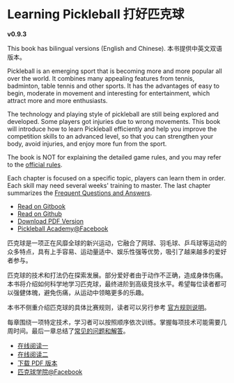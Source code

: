 # Learning Pickleball 打好匹克球

**v0.9.3**

This book has bilingual versions (English and Chinese). 本书提供中英文双语版本。

Pickleball is an emerging sport that is becoming more and more popular all over the world. It combines many appealing features from tennis, badminton, table tennis and other sports. It has the advantages of easy to begin, moderate in movement and interesting for entertainment, which attract more and more enthusiasts.

The technology and playing style of pickleball are still being explored and developed. Some players got injuries due to wrong movements. This book will introduce how to learn Pickleball efficiently and help you improve the competition skills to an advanced level, so that you can strengthen your body, avoid injuries, and enjoy more fun from the sport.

The book is NOT for explaining the detailed game rules, and you may refer to the [official rules](https://usapickleball.org/what-is-pickleball/how-to-play/basics/rules-summary/).

Each chapter is focused on a specific topic, players can learn them in order. Each skill may need several weeks' training to master. The last chapter summarizes the [Frequent Questions and Answers](20_faq_en.md).

* [Read on Gitbook](https://yeasy.gitbook.io/learning_pickleball/01_background_en)
* [Read on Github](https://github.com/yeasy/learning_pickleball/blob/main/SUMMARY.md)
* [Download PDF Version](https://github.com/yeasy/learning_pickleball/releases/)
* [Pickleball Academy@Facebook](https://www.facebook.com/groups/pickleballacademy)

匹克球是一项正在风靡全球的新兴运动，它融合了网球、羽毛球、乒乓球等运动的众多特点，具有上手容易、运动量适中、娱乐性强等优势，吸引了越来越多的爱好者参与。

匹克球的技术和打法仍在探索发展。部分爱好者由于动作不正确，造成身体伤痛。本书将介绍如何科学地学习匹克球，最终进阶到高级竞技水平。希望每位读者都可以强健体魄，避免伤痛，从运动中领略更多的乐趣。

本书不侧重介绍匹克球的具体比赛规则，读者可以另行参考 [官方规则说明](https://usapickleball.org/what-is-pickleball/how-to-play/basics/rules-summary/)。

每章围绕一项特定技术，学习者可以按照顺序依次训练。掌握每项技术可能需要几周时间。最后一章总结了[常见的问题和解答](20_faq_cn.md)。

* [在线阅读一](https://yeasy.gitbook.io/learning_pickleball/01_background_cn)
* [在线阅读二](https://github.com/yeasy/learning_pickleball/blob/main/SUMMARY.md)
* [下载 PDF 版本](https://github.com/yeasy/learning_pickleball/releases/)
* [匹克球学院@Facebook](https://www.facebook.com/groups/pickleballacademy)

